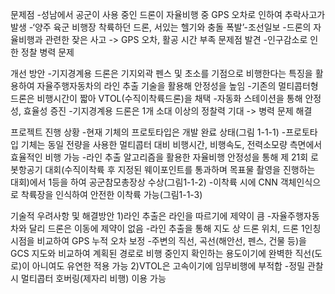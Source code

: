 문제점
-성남에서 공군이 사용 중인 드론이 자율비행 중 GPS 오차로 인하여 추락사고가 발생
-‘양주 육군 비행장 착륙하던 드론, 서있는 헬기와 충돌 폭발’-조선일보
-드론의 자율비행과 관련한 잦은 사고 -> GPS 오차, 활공 시간 부족 문제점 발견
-인구감소로 인한 정찰 병력 문제

개선 방안
-기지경계용 드론은 기지외곽 펜스 및 초소를 기점으로 비행한다는 특징을 활용하여 자율주행자동차의 라인 추출 기술을 활용해 안정성을 높임
-기존의 멀티콥터형 드론은 비행시간이 짧아 VTOL(수직이착륙드론)을 채택
-자동화 스테이션을 통해 안정성, 효율성 증진
-기지경계용 드론은 1개 소대 이상의 정찰력 기대 -> 병력 문제 해결
 
프로젝트 진행 상황
-현재 기체의 프로토타입은 개발 완료 상태(그림 1-1-1)
-프로토타입 기체는 동일 전량을 사용한 멀티콥터 대비 비행시간, 비행속도, 전력소모량 측면에서 효율적인 비행 가능
-라인 추출 알고리즘을 활용한 자율비행 안정성을 통해 제 21회 로봇항공기 대회(수직이착륙 후 지정된 웨이포인트를 통과하며 목표물 촬영을 진행하는 대회)에서 1등을 하여 공군참모총장상 수상(그림1-1-2)
-이착륙 시에 CNN 객체인식으로 착륙장을 인식하여 안전한 이착륙 가능(그림1-1-3)

기술적 우려사항 및 해결방안
1)라인 추출은 라인을 따르기에 제약이 큼
-자율주행자동차와 달리 드론은 이동에 제약이 없음
-라인 추출을 통해 지도 상 드론 위치, 드론 1인칭 시점을 비교하여 GPS 누적 오차 보정
-주변의 직선, 곡선(해안선, 펜스, 건물 등)을 GCS 지도와 비교하여 계획된 경로로 비행 중인지 확인하는 용도이기에 완벽한 직선(도로)이 아니여도 유연한 적용 가능
2)VTOL은 고속이기에 임무비행에 부적합
-정밀 관찰 시 멀티콥터 호버링(제자리 비행) 이용 가능
